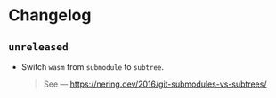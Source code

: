 # Changelog

## `unreleased`

- Switch `wasm` from `submodule` to `subtree`.
  >  See — https://nering.dev/2016/git-submodules-vs-subtrees/
